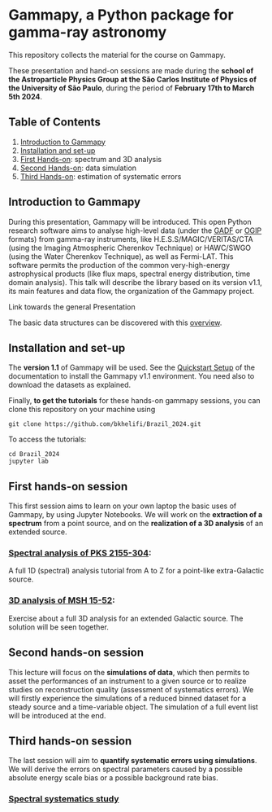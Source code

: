 # Gammapy, a Python package for gamma-ray astronomy

This repository collects the material for the course on Gammapy.

These presentation and 
hand-on sessions are made during the **school of the Astroparticle Physics Group at the São Carlos Institute of 
Physics of the University of São Paulo**, during the period of **February 17th to March 5th 2024**.

## Table of Contents
1. [Introduction to Gammapy](#intro)
2. [Installation and set-up](#install)
3. [First Hands-on](#first): spectrum and 3D analysis
4. [Second Hands-on](#second): data simulation
5. [Third Hands-on](#third): estimation of systematic errors 

## Introduction to Gammapy <a name="intro" />
During this presentation, Gammapy will be introduced. This open Python research software aims to analyse high-level 
data (under the [GADF](https://gamma-astro-data-formats.readthedocs.io/en/v0.3/) or 
[OGIP](https://heasarc.gsfc.nasa.gov/docs/heasarc/ofwg/docs/spectra/ogip_92_007/ogip_92_007.html) formats) from 
gamma-ray instruments, like H.E.S.S/MAGIC/VERITAS/CTA (using the Imaging Atmospheric Cherenkov Technique) or 
HAWC/SWGO (using the Water Cherenkov Technique), as well as Fermi-LAT. This software permits the production of the 
common very-high-energy astrophysical products (like flux maps, spectral energy distribution, time domain analysis). 
This talk will describe the library based on its version v1.1, its main features and data flow, the 
organization of the Gammapy project.

Link towards the general Presentation 

The basic data structures can be discovered with this 
[overview](https://docs.gammapy.org/1.1/tutorials/starting/overview.html).

## Installation and set-up <a name="install" />
The **version 1.1** of Gammapy will be used. See the 
[Quickstart Setup](https://docs.gammapy.org/1.1/getting-started/index.html#quickstart-setup) 
of the documentation to install the Gammapy v1.1 environment. You need also to download the datasets as explained.

Finally, **to get the tutorials** for these hands-on gammapy sessions, you can clone this repository on your machine using

```
git clone https://github.com/bkhelifi/Brazil_2024.git
```

To access the tutorials:

```
cd Brazil_2024
jupyter lab
```

## First hands-on session <a name="first" />
This first session aims to learn on your own laptop the basic uses of Gammapy, by using Jupyter Notebooks. We will 
work on the **extraction of a spectrum** from a point source, and on the **realization of a 3D analysis** of an extended 
source.

### [Spectral analysis of PKS 2155-304](https://github.com/bkhelifi/Brazil_2024/blob/main/1D_analysis.ipynb):
A full 1D (spectral) analysis tutorial from A to Z for a point-like extra-Galactic source.
### [3D analysis of MSH 15-52](https://github.com/bkhelifi/Brazil_2024/blob/main/3D_analysis_exercise.ipynb):
Exercise about a full 3D analysis for an extended Galactic source. The solution will be seen together.


## Second hands-on session <a name="second" />
This lecture will focus on the **simulations of data**, which then permits to asset the performances of an instrument 
to a given source or to realize studies on reconstruction quality (assessment of systematics errors). We will firstly
experience the simulations of a reduced binned dataset for a steady source and a time-variable object. The simulation
of a full event list will be introduced at the end.

## Third hands-on session <a name="third" />
The last session will aim to **quantify systematic errors using simulations**. We will derive the errors on spectral 
parameters caused by a possible absolute energy scale bias or a possible background rate bias.

### [Spectral systematics study](https://github.com/bkhelifi/Brazil_2024/blob/main/Crab_simulations_systematic_errors_Exercise.ipynb)
